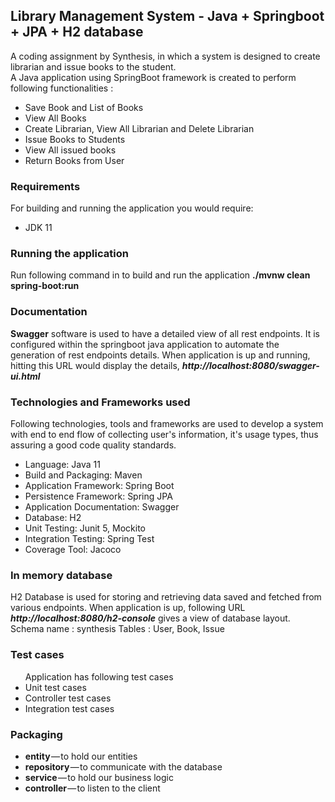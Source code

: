 <h2>Library Management System - Java + Springboot + JPA + H2 database</h2>

A coding assignment by Synthesis, in which a system	 is designed to	create librarian and issue books to the student.
<br>A Java application using SpringBoot framework is created to perform following functionalities :
<ul>
<li>Save Book and List of Books</li>
<li>View All Books</li>
<li>Create Librarian, View All Librarian and Delete Librarian</li>
<li>Issue Books to Students</li>
<li>View All issued books</li>
<li>Return Books from User</li>
</ul>

<h3>Requirements</h3>
For building and running the application you would require:<br>

<ul>
<li>JDK 11</li>
</ul>

<h3>Running the application</h3>
Run following command in to build and run the application <b> ./mvnw clean spring-boot:run</b>

<h3>Documentation</h3>
<b>Swagger</b> software is used to have a detailed view of all rest endpoints. It is configured within the springboot java application to automate the generation of rest endpoints details.
When application is up and running, hitting this URL would display the details, <b><i>http://localhost:8080/swagger-ui.html</b></i>



<h3>Technologies and Frameworks used</h3>
Following technologies, tools and frameworks are used to develop a system with end to end flow of collecting user's information, it's usage types, thus assuring a good code quality standards.<br>
<ul>
<li>Language: Java 11</li>
<li>Build and Packaging: Maven</li>
<li>Application Framework: Spring Boot</li>
<li>Persistence Framework: Spring JPA </li>
<li>Application Documentation: Swagger</li>
<li>Database: H2</li>
<li>Unit Testing: Junit 5, Mockito</li>
<li>Integration Testing: Spring Test</li>
<li>Coverage Tool: Jacoco</li>
</ul>

<h3>In memory database</h3>
H2 Database is used for storing and retrieving data saved and fetched from various endpoints.
When application is up, following URL <b><i>http://localhost:8080/h2-console</i></b> gives a view of database layout.<br>
Schema name : synthesis
Tables : User, Book, Issue


<h3>Test cases</h3>
<ul>
 Application has following test cases
  <li>Unit test cases</li>
  <li>Controller test cases</li>
  <li>Integration test cases</li>
</ul>

<h3>Packaging</h3>
<ul>
<li><b>entity</b> — to hold our entities</li>
<li><b>repository</b> — to communicate with the database</li>
<li><b>service</b> — to hold our business logic</li>
<li><b>controller</b> — to listen to the client</li>
</ul>



